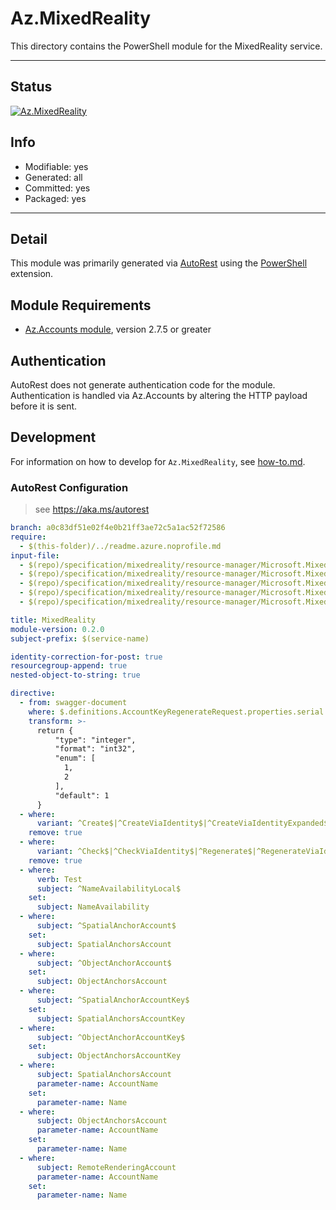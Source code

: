 <!-- region Generated -->
# Az.MixedReality
This directory contains the PowerShell module for the MixedReality service.

---
## Status
[![Az.MixedReality](https://img.shields.io/powershellgallery/v/Az.MixedReality.svg?style=flat-square&label=Az.MixedReality "Az.MixedReality")](https://www.powershellgallery.com/packages/Az.MixedReality/)

## Info
- Modifiable: yes
- Generated: all
- Committed: yes
- Packaged: yes

---
## Detail
This module was primarily generated via [AutoRest](https://github.com/Azure/autorest) using the [PowerShell](https://github.com/Azure/autorest.powershell) extension.

## Module Requirements
- [Az.Accounts module](https://www.powershellgallery.com/packages/Az.Accounts/), version 2.7.5 or greater

## Authentication
AutoRest does not generate authentication code for the module. Authentication is handled via Az.Accounts by altering the HTTP payload before it is sent.

## Development
For information on how to develop for `Az.MixedReality`, see [how-to.md](how-to.md).
<!-- endregion -->

### AutoRest Configuration
> see https://aka.ms/autorest

``` yaml
branch: a0c83df51e02f4e0b21ff3ae72c5a1ac52f72586
require:
  - $(this-folder)/../readme.azure.noprofile.md
input-file:
  - $(repo)/specification/mixedreality/resource-manager/Microsoft.MixedReality/preview/2021-03-01-preview/common.json
  - $(repo)/specification/mixedreality/resource-manager/Microsoft.MixedReality/preview/2021-03-01-preview/proxy.json
  - $(repo)/specification/mixedreality/resource-manager/Microsoft.MixedReality/preview/2021-03-01-preview/spatial-anchors.json
  - $(repo)/specification/mixedreality/resource-manager/Microsoft.MixedReality/preview/2021-03-01-preview/remote-rendering.json
  - $(repo)/specification/mixedreality/resource-manager/Microsoft.MixedReality/preview/2021-03-01-preview/object-anchors.json

title: MixedReality
module-version: 0.2.0
subject-prefix: $(service-name)

identity-correction-for-post: true
resourcegroup-append: true
nested-object-to-string: true

directive:
  - from: swagger-document 
    where: $.definitions.AccountKeyRegenerateRequest.properties.serial
    transform: >-
      return {
          "type": "integer",
          "format": "int32",
          "enum": [
            1,
            2
          ],
          "default": 1
      }
  - where:
      variant: ^Create$|^CreateViaIdentity$|^CreateViaIdentityExpanded$|^Update$|^UpdateViaIdentity$
    remove: true
  - where:
      variant: ^Check$|^CheckViaIdentity$|^Regenerate$|^RegenerateViaIdentity$
    remove: true
  - where:
      verb: Test
      subject: ^NameAvailabilityLocal$
    set:
      subject: NameAvailability
  - where:
      subject: ^SpatialAnchorAccount$
    set:
      subject: SpatialAnchorsAccount
  - where:
      subject: ^ObjectAnchorAccount$
    set:
      subject: ObjectAnchorsAccount
  - where:
      subject: ^SpatialAnchorAccountKey$
    set:
      subject: SpatialAnchorsAccountKey
  - where:
      subject: ^ObjectAnchorAccountKey$
    set:
      subject: ObjectAnchorsAccountKey
  - where:
      subject: SpatialAnchorsAccount
      parameter-name: AccountName
    set:
      parameter-name: Name
  - where:
      subject: ObjectAnchorsAccount
      parameter-name: AccountName
    set:
      parameter-name: Name
  - where:
      subject: RemoteRenderingAccount
      parameter-name: AccountName
    set:
      parameter-name: Name
```


